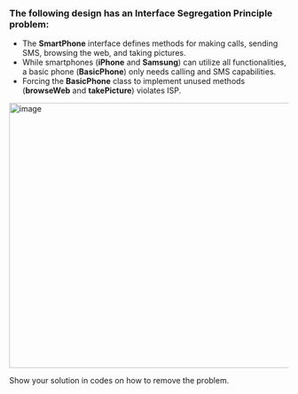 ### The following design has an Interface Segregation Principle problem:
  * The **SmartPhone** interface defines methods for making calls, sending SMS, browsing the web, and taking pictures.
  * While  smartphones (**iPhone** and **Samsung**) can utilize all functionalities, a basic phone (**BasicPhone**) only needs calling and SMS capabilities.
  * Forcing the **BasicPhone** class to implement unused methods (**browseWeb** and **takePicture**) violates ISP.

<img width="664" height="479" alt="image" src="https://github.com/user-attachments/assets/28af81a7-b0e7-4e48-87e4-47d834052479" />

Show your solution in codes on how to remove the problem. 
